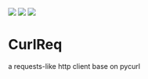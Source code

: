 [![](https://img.shields.io/pypi/v/curlreq.svg)](https://pypi.python.org/pypi/curlreq)
[![](https://img.shields.io/pypi/pyversions/curlreq.svg)](https://pypi.python.org/pypi/curlreq)
[![](https://github.com/skiloop/curlreq/workflows/Pylint/badge.svg)](https://github.com/skiloop/curlreq/actions?query=workflow%3APylint)

CurlReq
========
a requests-like http client base on pycurl 



